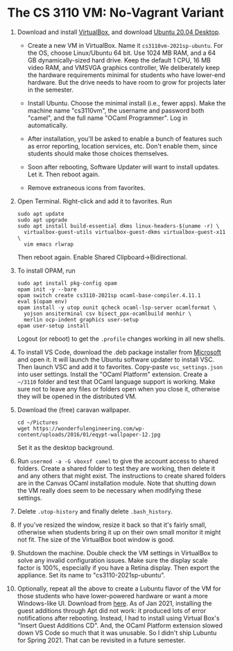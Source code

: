 # The CS 3110 VM: No-Vagrant Variant

1. Download and install [VirtualBox][], and download
   [Ubuntu 20.04 Desktop][ubuntu].

   - Create a new VM in VirtualBox. Name it `cs3110vm-2021sp-ubuntu`. For the
     OS, choose Linux/Ubuntu 64 bit. Use 1024 MB RAM, and a 64 GB
     dynamically-sized hard drive. Keep the default 1 CPU, 16 MB video RAM, and
     VMSVGA graphics controller, We deliberately keep the hardware requirements
     minimal for students who have lower-end hardware. But the drive needs to
     have room to grow for projects later in the semester.

   - Install Ubuntu. Choose the minimal install (i.e., fewer apps). Make the
     machine name "cs3110vm", the username and password both "camel", and the
     full name "OCaml Programmer". Log in automatically.

   - After installation, you'll be asked to enable a bunch of features such
     as error reporting, location services, etc. Don't enable them, since
     students should make those choices themselves.

   - Soon after rebooting, Software Updater will want to install updates. Let
     it. Then reboot again.

   - Remove extraneous icons from favorites.

2. Open Terminal. Right-click and add it to favorites. Run
   ```
   sudo apt update
   sudo apt upgrade
   sudo apt install build-essential dkms linux-headers-$(uname -r) \
     virtualbox-guest-utils virtualbox-guest-dkms virtualbox-guest-x11 \
     vim emacs rlwrap
   ```
   Then reboot again.  Enable Shared Clipboard->Bidirectional.
   
3. To install OPAM, run
   ```
   sudo apt install pkg-config opam
   opam init -y --bare
   opam switch create cs3110-2021sp ocaml-base-compiler.4.11.1
   eval $(opam env)
   opam install -y utop ounit qcheck ocaml-lsp-server ocamlformat \
     yojson ansiterminal csv bisect_ppx-ocamlbuild menhir \
     merlin ocp-indent graphics user-setup
   opam user-setup install
   ```
   Logout (or reboot) to get the `.profile` changes working in all new shells.

4. To install VS Code, download the .deb package installer from
   [Microsoft][vsc] and open it. It will launch the Ubuntu software updater to
   install VSC. Then launch VSC and add it to favorites. Copy-paste
   `vsc_settings.json` into user settings. Install the "OCaml Platform"
   extension. Create a `~/3110` folder and test that OCaml language support is
   working. Make sure not to leave any files or folders open when you close it,
   otherwise they will be opened in the distributed VM.

5. Download the (free) caravan wallpaper.
   ```
   cd ~/Pictures
   wget https://wonderfulengineering.com/wp-content/uploads/2016/01/eqypt-wallpaper-12.jpg
   ```
   Set it as the desktop background.

6. Run `usermod -a -G vboxsf camel` to give the account access to shared 
   folders. Create a shared folder to test they are working, then delete it
   and any others that might exist. The instructions to create shared folders
   are in the Canvas OCaml installation module. Note that shutting down the
   VM really does seem to be necessary when modifying these settings.

7. Delete `.utop-history` and finally delete `.bash_history`.

8. If you've resized the window, resize it back so that it's fairly small,
   otherwise when students bring it up on their own small monitor it might not
   fit. The size of the VirtualBox boot window is good.

9. Shutdown the machine. Double check the VM settings in VirtualBox to solve any
   invalid configuration issues. Make sure the display scale factor is 100%,
   especially if you have a Retina display. Then export the appliance. Set its
   name to "cs3110-2021sp-ubuntu".

10. Optionally, repeat all the above to create a Lubuntu flavor of the VM for
    those students who have lower-powered hardware or want a more Windows-like
    UI. Download from [here][lubuntu]. As of Jan 2021, installing the guest
    additions through Apt did not work: it produced lots of error notifications
    after rebooting. Instead, I had to install using Virtual Box's "Insert Guest
    Additions CD". And, the OCaml Platform extension slowed down VS Code so much
    that it was unusable. So I didn't ship Lubuntu for Spring 2021. That can be
    revisited in a future semester.

[VirtualBox]: https://www.virtualbox.org/wiki/Downloads
[ubuntu]: https://releases.ubuntu.com/20.04/
[lubuntu]: https://lubuntu.me/downloads/
[vsc]: https://code.visualstudio.com/docs/setup/linux
